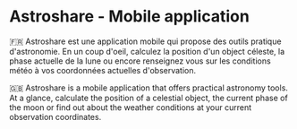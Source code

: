 # Astroshare - Mobile application

🇫🇷 Astroshare est une application mobile qui propose des outils pratique d'astronomie. En un coup d'oeil, calculez la position d'un object céleste, la phase actuelle de la lune ou encore renseignez vous sur les conditions météo à vos coordonnées actuelles d'observation.

🇬🇧 Astroshare is a mobile application that offers practical astronomy tools. At a glance, calculate the position of a celestial object, the current phase of the moon or find out about the weather conditions at your current observation coordinates.
